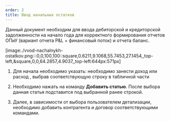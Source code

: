 ```yaml
---
order: 2
title: Ввод начальных остатков
---
```


Данный документ необходим для ввода дебиторской и кредиторской задолженности на начало года для корректного формирования отчетов ОПиУ (вариант отчета P&L + финансовый поток) и отчета баланс.

[image:./vvod-nachalnykh-ostatkov.png:::0,0,100,100::square,0.6211,9.1068,55.7453,27.1454,,top-left,&square,0,0,64.2857,4.9037,,top-left:644px:571px]

1. Для начала необходимо указать: необходимо занести доход или расход , выбрав соответствующую строку в табличной части

2. Необходимо нажать на команду **Добавить статью**. После выбора данная статья подставится под выбранной ранее строкой.

3. Далее, в зависимости от выбора пользователем детализации, необходимо добавить контрагента и договор соответствующими командами.